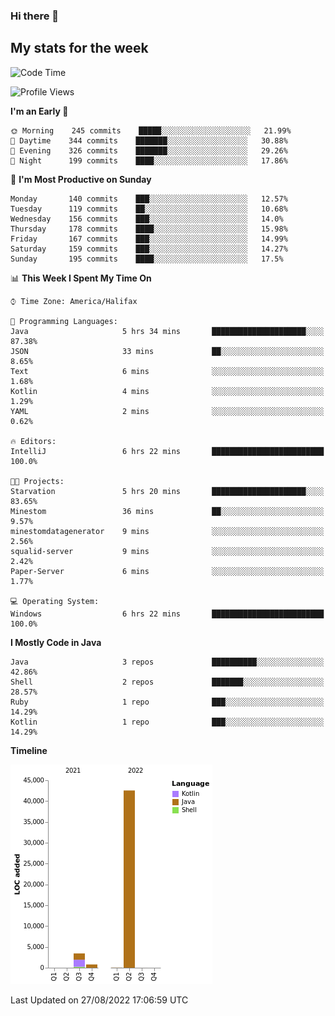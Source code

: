 ### Hi there 👋

## My stats for the week
<!--START_SECTION:waka-->
![Code Time](http://img.shields.io/badge/Code%20Time-390%20hrs%2055%20mins-blue)

![Profile Views](http://img.shields.io/badge/Profile%20Views-0-blue)

**I'm an Early 🐤** 

```text
🌞 Morning    245 commits    █████░░░░░░░░░░░░░░░░░░░░   21.99% 
🌆 Daytime    344 commits    ███████░░░░░░░░░░░░░░░░░░   30.88% 
🌃 Evening    326 commits    ███████░░░░░░░░░░░░░░░░░░   29.26% 
🌙 Night      199 commits    ████░░░░░░░░░░░░░░░░░░░░░   17.86%

```
📅 **I'm Most Productive on Sunday** 

```text
Monday       140 commits    ███░░░░░░░░░░░░░░░░░░░░░░   12.57% 
Tuesday      119 commits    ██░░░░░░░░░░░░░░░░░░░░░░░   10.68% 
Wednesday    156 commits    ███░░░░░░░░░░░░░░░░░░░░░░   14.0% 
Thursday     178 commits    ████░░░░░░░░░░░░░░░░░░░░░   15.98% 
Friday       167 commits    ███░░░░░░░░░░░░░░░░░░░░░░   14.99% 
Saturday     159 commits    ███░░░░░░░░░░░░░░░░░░░░░░   14.27% 
Sunday       195 commits    ████░░░░░░░░░░░░░░░░░░░░░   17.5%

```


📊 **This Week I Spent My Time On** 

```text
⌚︎ Time Zone: America/Halifax

💬 Programming Languages: 
Java                     5 hrs 34 mins       █████████████████████░░░░   87.38% 
JSON                     33 mins             ██░░░░░░░░░░░░░░░░░░░░░░░   8.65% 
Text                     6 mins              ░░░░░░░░░░░░░░░░░░░░░░░░░   1.68% 
Kotlin                   4 mins              ░░░░░░░░░░░░░░░░░░░░░░░░░   1.29% 
YAML                     2 mins              ░░░░░░░░░░░░░░░░░░░░░░░░░   0.62%

🔥 Editors: 
IntelliJ                 6 hrs 22 mins       █████████████████████████   100.0%

🐱‍💻 Projects: 
Starvation               5 hrs 20 mins       █████████████████████░░░░   83.65% 
Minestom                 36 mins             ██░░░░░░░░░░░░░░░░░░░░░░░   9.57% 
minestomdatagenerator    9 mins              ░░░░░░░░░░░░░░░░░░░░░░░░░   2.56% 
squalid-server           9 mins              ░░░░░░░░░░░░░░░░░░░░░░░░░   2.42% 
Paper-Server             6 mins              ░░░░░░░░░░░░░░░░░░░░░░░░░   1.77%

💻 Operating System: 
Windows                  6 hrs 22 mins       █████████████████████████   100.0%

```

**I Mostly Code in Java** 

```text
Java                     3 repos             ██████████░░░░░░░░░░░░░░░   42.86% 
Shell                    2 repos             ███████░░░░░░░░░░░░░░░░░░   28.57% 
Ruby                     1 repo              ███░░░░░░░░░░░░░░░░░░░░░░   14.29% 
Kotlin                   1 repo              ███░░░░░░░░░░░░░░░░░░░░░░   14.29%

```


**Timeline**

![Chart not found](https://raw.githubusercontent.com/lyndseyy/lyndseyy/main/charts/bar_graph.png) 


 Last Updated on 27/08/2022 17:06:59 UTC
<!--END_SECTION:waka-->